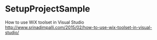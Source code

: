 # SetupProjectSample
How to use WiX toolset in Visual Studio
http://www.srinadimpalli.com/2015/02/how-to-use-wix-toolset-in-visual-studio/
